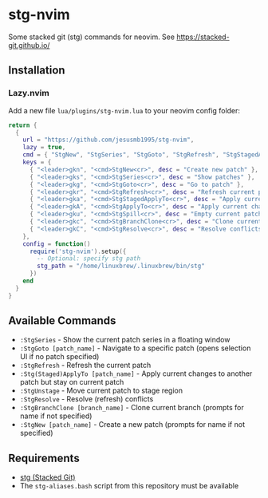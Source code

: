 # stg-nvim

Some stacked git (stg) commands for neovim. See https://stacked-git.github.io/

## Installation

### Lazy.nvim

Add a new file `lua/plugins/stg-nvim.lua` to your neovim config folder:

```lua
return {
  {
    url = "https://github.com/jesusmb1995/stg-nvim",
    lazy = true,
    cmd = { "StgNew", "StgSeries", "StgGoto", "StgRefresh", "StgStagedApplyTo", "StgApplyTo", "StgSpill", "StgResolve", "StgBranchClone" },
    keys = {
      { "<leader>gkn", "<cmd>StgNew<cr>", desc = "Create new patch" },
      { "<leader>gks", "<cmd>StgSeries<cr>", desc = "Show patches" },
      { "<leader>gkg", "<cmd>StgGoto<cr>", desc = "Go to patch" },
      { "<leader>gkr", "<cmd>StgRefresh<cr>", desc = "Refresh current patch" },
      { "<leader>gka", "<cmd>StgStagedApplyTo<cr>", desc = "Apply current staged changes to another patch but stay on current patch" },
      { "<leader>gkA", "<cmd>StgApplyTo<cr>", desc = "Apply current changes to another patch but stay on current patch" },
      { "<leader>gku", "<cmd>StgSpill<cr>", desc = "Empty current patch but keep changes locally" },
      { "<leader>gkc", "<cmd>StgBranchClone<cr>", desc = "Clone current branch" },
      { "<leader>gkC", "<cmd>StgResolve<cr>", desc = "Resolve conflicts" },
    },
    config = function()
      require('stg-nvim').setup({
        -- Optional: specify stg path
        stg_path = "/home/linuxbrew/.linuxbrew/bin/stg"
      })
    end
  }
}
```

## Available Commands

- `:StgSeries` - Show the current patch series in a floating window
- `:StgGoto [patch_name]` - Navigate to a specific patch (opens selection UI if no patch specified)
- `:StgRefresh` - Refresh the current patch
- `:Stg(Staged)ApplyTo [patch_name]` - Apply current changes to another patch but stay on current patch
- `:StgUnstage` - Move current patch to stage region
- `:StgResolve` - Resolve (refresh) conflicts
- `:StgBranchClone [branch_name]` - Clone current branch (prompts for name if not specified)
- `:StgNew [patch_name]` - Create a new patch (prompts for name if not specified)

## Requirements

- [stg (Stacked Git)](https://github.com/ctmarinas/stgit)
- The `stg-aliases.bash` script from this repository must be available
